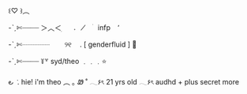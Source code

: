꒰♡ ꒱︵
           
-ˋˏ✄┈┈┈┈ ＞︿＜      ׅ⠀⠀𝅄⠀⠀̸ ⠀ׄ⠀infp ⠀٬⠀⠀

-ˋˏ✄┈┈┈┈ ㅤㅤ୨୧ ㅤ.    [ genderfluid ]    🦔

-ˋˏ✄┈┈┈┈ ꒦꒷  syd/theo ﹒﹒﹒⭐️



౿ ݁  .      hie! i'm theo        ︵   ｡ Ꮺ ˚
 𓂃۶ৎ 21 yrs old
 𓂃۶ৎ audhd + plus secret more

